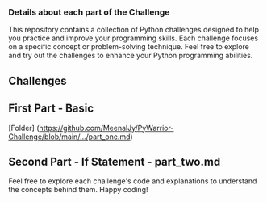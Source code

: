 ### Details about each part of the Challenge

This repository contains a collection of Python challenges designed to help you practice and improve your programming skills. Each challenge focuses on a specific concept or problem-solving technique. Feel free to explore and try out the challenges to enhance your Python programming abilities.

## Challenges

## First Part - Basic 

[Folder]
(https://github.com/MeenalJy/PyWarrior-Challenge/blob/main/.../part_one.md)

## Second Part - If Statement - part_two.md

Feel free to explore each challenge's code and explanations to understand the concepts behind them. Happy coding!
